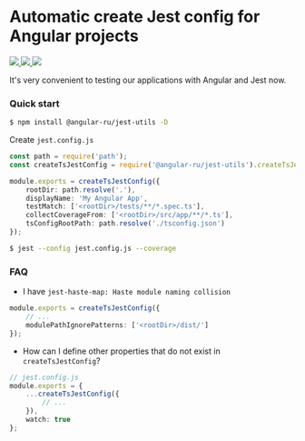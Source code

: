 # Automatic create Jest config for Angular projects

<p>
  <a href="https://travis-ci.org/github/Angular-RU/angular-jest-utils">
    <img src="https://travis-ci.org/Angular-RU/angular-jest-utils.svg?branch=master" />
  </a>
  <a href="https://badge.fury.io/js/%40angular-ru%2Fjest-utils">
    <img src="https://badge.fury.io/js/%40angular-ru%2Fjest-utils.svg" />
  </a>
  <a href="https://npm-stat.com/charts.html?package=%40angular-ru%2Fjest-utils&from=2019-09-01">
    <img src="https://img.shields.io/npm/dw/@angular-ru/jest-utils" />
  </a>
</p>

It's very convenient to testing our applications with Angular and Jest now.

### Quick start

```bash
$ npm install @angular-ru/jest-utils -D
```

Create `jest.config.js`

```ts
const path = require('path');
const createTsJestConfig = require('@angular-ru/jest-utils').createTsJestConfig;

module.exports = createTsJestConfig({
    rootDir: path.resolve('.'),
    displayName: 'My Angular App',
    testMatch: ['<rootDir>/tests/**/*.spec.ts'],
    collectCoverageFrom: ['<rootDir>/src/app/**/*.ts'],
    tsConfigRootPath: path.resolve('./tsconfig.json')
});
```

```bash
$ jest --config jest.config.js --coverage
```

### FAQ

-   I have `jest-haste-map: Haste module naming collision`

```ts
module.exports = createTsJestConfig({
    // ...
    modulePathIgnorePatterns: ['<rootDir>/dist/']
});
```

-   How can I define other properties that do not exist in `createTsJestConfig`?

```ts
// jest.config.js
module.exports = {
    ...createTsJestConfig({
        // ...
    }),
    watch: true
};
```
